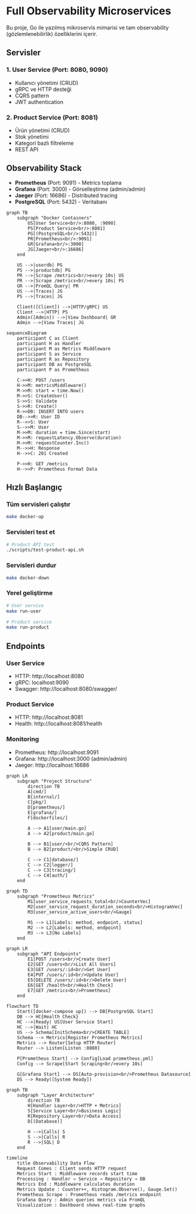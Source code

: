 # Full Observability Microservices

Bu proje, Go ile yazılmış mikroservis mimarisi ve tam observability (gözlemlenebilirlik) özelliklerini içerir.

## Servisler

### 1. User Service (Port: 8080, 9090)
- Kullanıcı yönetimi (CRUD)
- gRPC ve HTTP desteği
- CQRS pattern
- JWT authentication

### 2. Product Service (Port: 8081)
- Ürün yönetimi (CRUD)
- Stok yönetimi
- Kategori bazlı filtreleme
- REST API

## Observability Stack

- **Prometheus** (Port: 9091) - Metrics toplama
- **Grafana** (Port: 3000) - Görselleştirme (admin/admin)
- **Jaeger** (Port: 16686) - Distributed tracing
- **PostgreSQL** (Port: 5432) - Veritabanı

```mermaid
graph TB
    subgraph "Docker Containers"
        US[User Service<br/>:8080, :9090]
        PS[Product Service<br/>:8081]
        PG[(PostgreSQL<br/>:5432)]
        PR[Prometheus<br/>:9091]
        GR[Grafana<br/>:3000]
        JG[Jaeger<br/>:16686]
    end
    
    US -->|userdb| PG
    PS -->|productdb| PG
    PR -->|Scrape /metrics<br/>every 10s| US
    PR -->|Scrape /metrics<br/>every 10s| PS
    GR -->|PromQL Query| PR
    US -->|Traces| JG
    PS -->|Traces| JG
    
    Client([Client]) -->|HTTP/gRPC| US
    Client -->|HTTP| PS
    Admin([Admin]) -->|View Dashboard| GR
    Admin -->|View Traces| JG
```

```mermaid
sequenceDiagram
    participant C as Client
    participant H as Handler
    participant M as Metrics Middleware
    participant S as Service
    participant R as Repository
    participant DB as PostgreSQL
    participant P as Prometheus

    C->>H: POST /users
    H->>M: metricsMiddleware()
    M->>M: start = time.Now()
    M->>S: CreateUser()
    S->>S: Validate
    S->>R: Create()
    R->>DB: INSERT INTO users
    DB-->>R: User ID
    R-->>S: User
    S-->>M: User
    M->>M: duration = time.Since(start)
    M->>M: requestLatency.Observe(duration)
    M->>M: requestCounter.Inc()
    M-->>H: Response
    H-->>C: 201 Created
    
    P->>H: GET /metrics
    H-->>P: Prometheus Format Data
```

## Hızlı Başlangıç

### Tüm servisleri çalıştır
```bash
make docker-up
```

### Servisleri test et
```bash
# Product API test
./scripts/test-product-api.sh
```

### Servisleri durdur
```bash
make docker-down
```

### Yerel geliştirme
```bash
# User service
make run-user

# Product service
make run-product
```

## Endpoints

### User Service
- HTTP: http://localhost:8080
- gRPC: localhost:9090
- Swagger: http://localhost:8080/swagger/

### Product Service
- HTTP: http://localhost:8081
- Health: http://localhost:8081/health

### Monitoring
- Prometheus: http://localhost:9091
- Grafana: http://localhost:3000 (admin/admin)
- Jaeger: http://localhost:16686

```mermaid
graph LR
    subgraph "Project Structure"
        direction TB
        A[cmd/]
        B[internal/]
        C[pkg/]
        D[prometheus/]
        E[grafana/]
        F[dockerfiles/]
        
        A --> A1[user/main.go]
        A --> A2[product/main.go]
        
        B --> B1[user/<br/>CQRS Pattern]
        B --> B2[product/<br/>Simple CRUD]
        
        C --> C1[database/]
        C --> C2[logger/]
        C --> C3[tracing/]
        C --> C4[auth/]
    end
```

```mermaid
graph TD
    subgraph "Prometheus Metrics"
        M1[user_service_requests_total<br/>CounterVec]
        M2[user_service_request_duration_seconds<br/>HistogramVec]
        M3[user_service_active_users<br/>Gauge]
        
        M1 --> L1[Labels: method, endpoint, status]
        M2 --> L2[Labels: method, endpoint]
        M3 --> L3[No Labels]
    end
```

```mermaid
graph LR
    subgraph "API Endpoints"
        E1[POST /users<br/>Create User]
        E2[GET /users<br/>List All Users]
        E3[GET /users/:id<br/>Get User]
        E4[PUT /users/:id<br/>Update User]
        E5[DELETE /users/:id<br/>Delete User]
        E6[GET /health<br/>Health Check]
        E7[GET /metrics<br/>Prometheus]
    end
```

```mermaid
flowchart TD
    Start([docker-compose up]) --> DB[PostgreSQL Start]
    DB --> HC{Health Check}
    HC -->|Ready| US[User Service Start]
    HC -->|Wait| HC
    US --> Schema[InitSchema<br/>CREATE TABLE]
    Schema --> Metrics[Register Prometheus Metrics]
    Metrics --> Router[Setup HTTP Router]
    Router --> Listen[Listen :8080]
    
    P[Prometheus Start] --> Config[Load prometheus.yml]
    Config --> Scrape[Start Scraping<br/>every 10s]
    
    G[Grafana Start] --> DS[Auto-provision<br/>Prometheus Datasource]
    DS --> Ready([System Ready])
```

```mermaid
graph TB
    subgraph "Layer Architecture"
        direction TB
        H[Handler Layer<br/>HTTP + Metrics]
        S[Service Layer<br/>Business Logic]
        R[Repository Layer<br/>Data Access]
        D[(Database)]
        
        H -->|Calls| S
        S -->|Calls| R
        R -->|SQL| D
    end
```

```mermaid
timeline
    title Observability Data Flow
    Request Comes : Client sends HTTP request
    Metrics Start : Middleware records start time
    Processing : Handler → Service → Repository → DB
    Metrics End : Middleware calculates duration
    Metrics Update : Counter++, Histogram.Observe(), Gauge.Set()
    Prometheus Scrape : Prometheus reads /metrics endpoint
    Grafana Query : Admin queries metrics via PromQL
    Visualization : Dashboard shows real-time graphs
```

